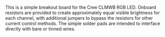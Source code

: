 This is a simple breakout board for the Cree CLMWB RGB LED. Onboard resistors are provided to create
approximately equal visible brightness for each channel, with additional jumpers to bypass the resistors
for other current control methods. The simple solder pads are intended to interface directly with bare or
tinned wires.

